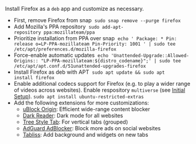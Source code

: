 Install Firefox as a `deb` app and customize as necessary.

- First, remove Firefox from snap 
  `sudo snap remove --purge firefox` 
- Add Mozilla's PPA repository 
  `sudo add-apt-repository ppa:mozillateam/ppa` 
- Prioritize installation from PPA over snap 
  `echo ' Package: * Pin: release o=LP-PPA-mozillateam Pin-Priority: 1001 ' | sudo tee /etc/apt/preferences.d/mozilla-firefox` 
- Force-enable automatic updates 
  `echo 'Unattended-Upgrade::Allowed-Origins:: "LP-PPA-mozillateam:${distro_codename}";' | sudo tee /etc/apt/apt.conf.d/51unattended-upgrades-firefox` 
- Install Firefox as deb with APT 
  `sudo apt update && sudo apt install firefox` 
- Enable additional codecs support for Firefox (e.g. to play a wider range of videos across websites). Enable respository `multiverse` (see [Initial Setup](./apps.md)).
  `sudo apt install ubuntu-restricted-extras` 
- Add the following extensions for more customizations:
   - [uBlock Origin](https://addons.mozilla.org/en-US/firefox/addon/ublock-origin/): Efficient wide-range content blocker
   - [Dark Reader](https://addons.mozilla.org/en-US/firefox/addon/darkreader/): Dark mode for all websites
   - [Tree Style Tab](https://addons.mozilla.org/en-US/firefox/addon/tree-style-tab/): For vertical tabs (grouped)
   - [AdGuard AdBlocker](https://addons.mozilla.org/en-US/firefox/addon/adguard-adblocker/): Block more ads on social websites
   - [Tabliss](https://addons.mozilla.org/en-US/firefox/addon/tabliss/): Add background and widgets on new tabs
